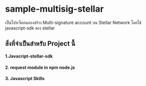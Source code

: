 # sample-multisig-stellar
เป็นโปรเจ็คทดลองสร้าง Multi-signature account บน Stellar Network โดยใช้ javascript-sdk ของ stellar 

## สิ่งที่จำเป็นสำหรับ Project นี้
#### 1.Javacript-stellar-sdk
#### 2. request module in npm node.js 
#### 3. Javascript Skills
